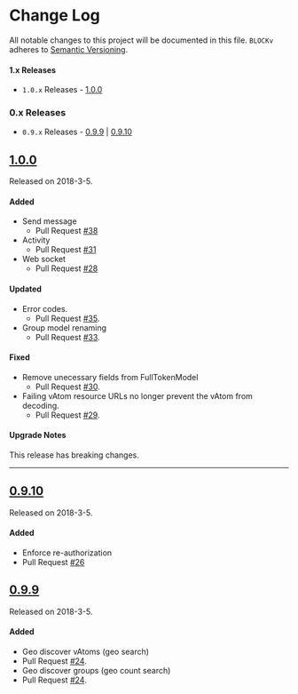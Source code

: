 # Change Log
All notable changes to this project will be documented in this file.
`BLOCKv` adheres to [Semantic Versioning](http://semver.org/).

#### 1.x Releases
- `1.0.x` Releases - [1.0.0](#100)

### 0.x Releases
- `0.9.x` Releases - [0.9.9](#090) | [0.9.10](#0910)

## [1.0.0](https://github.com/BLOCKvIO/ios-sdk/releases/tag/1.0.0)
Released on 2018-3-5.

#### Added
- Send message
  - Pull Request [#38](https://github.com/BLOCKvIO/ios-sdk/pull/38)
- Activity
  - Pull Request [#31](https://github.com/BLOCKvIO/ios-sdk/pull/31)
- Web socket
  - Pull Request [#28](https://github.com/BLOCKvIO/ios-sdk/pull/28)
  
#### Updated
- Error codes.
  - Pull Request [#35](https://github.com/BLOCKvIO/ios-sdk/pull/35).
- Group model renaming
  - Pull Request [#33](https://github.com/BLOCKvIO/ios-sdk/pull/33).

#### Fixed
- Remove unecessary fields from FullTokenModel
  - Pull Request [#30](https://github.com/BLOCKvIO/ios-sdk/pull/30).
- Failing vAtom resource URLs no longer prevent the vAtom from decoding.
  - Pull Request [#29](https://github.com/BLOCKvIO/ios-sdk/pull/29).
  
#### Upgrade Notes
This release has breaking changes.


----
  
## [0.9.10](https://github.com/BLOCKvIO/ios-sdk/releases/tag/0.9.9)
  Released on 2018-3-5.
  
#### Added
  - Enforce re-authorization
  - Pull Request [#26](https://github.com/BLOCKvIO/ios-sdk/pull/26)
  
## [0.9.9](https://github.com/BLOCKvIO/ios-sdk/releases/tag/0.9.9)
  Released on 2018-3-5.

#### Added
- Geo discover vAtoms (geo search)
- Pull Request [#24](https://github.com/BLOCKvIO/ios-sdk/pull/24).
- Geo discover groups (geo count search)
- Pull Request [#24](https://github.com/BLOCKvIO/ios-sdk/pull/24).
